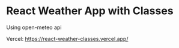 # React Weather App with Classes

Using open-meteo api

Vercel: https://react-weather-classes.vercel.app/
